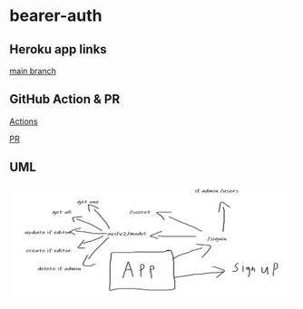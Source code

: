 # bearer-auth

## Heroku app links

[main branch](https://ishaq-auth-api.herokuapp.com/)

## GitHub Action & PR

[Actions](https://github.com/IshaqAlathamneh/auth-api/actions)



[PR](https://github.com/IshaqAlathamneh/auth-api/pull/1)

## UML 
![uml](auth-api.png)